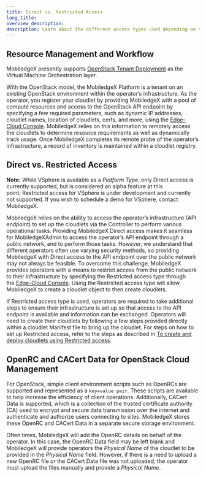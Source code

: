 ```yaml
---
title: Direct vs. Restricted Access
long_title:
overview_description:
description: Learn about the different access types used depending on the IaaS type supported
---
```


## Resource Management and Workflow

MobiledgeX presently supports [OpenStack Tenant Deployment](/operator/supported-iaas-stacks/openstack/openstack-tenant-deployment/index.md) as the Virtual Machine Orchestration layer.

With the OpenStack model, the MobiledgeX Platform is a tenant on an existing OpenStack environment within the operator’s infrastructure. As the operator, you register your cloudlet by providing MobiledgeX with a pool of compute resources and access to the OpenStack API endpoint by specifying a few required parameters, such as dynamic IP addresses, cloudlet names, location of cloudlets, certs, and more, using the [Edge-Cloud Console](https://console.mobiledgex.net/#/). MobiledgeX relies on this information to remotely access the cloudlets to determine resource requirements as well as dynamically track usage. Once MobiledgeX completes its remote probe of the operator’s infrastructure, a record of inventory is maintained within a cloudlet registry.

## Direct vs. Restricted Access

**Note:** While VSphere is available as a *Platform Type*, only Direct access is currently supported, but is considered an alpha feature at this point; Restricted access for VSphere is under development and currently not supported. If you wish to schedule a demo for VSphere, contact MobiledgeX.

MobiledgeX relies on the ability to access the operator’s infrastructure (API endpoint) to set up the cloudlets via the Controller to perform various operational tasks. Providing MobiledgeX Direct access makes it seamless for MobiledgeXAdmin to access the operator’s API endpoint through a public network, and to perform those tasks. However, we understand that different operators often use varying security methods, so providing MobiledgeX with Direct access to the API endpoint over the public network may not always be feasible. To overcome this challenge, MobiledgeX provides operators with a means to restrict access from the public network to their infrastructure by specifying the Restricted access type through the [Edge-Cloud Console](https://console.mobiledgex.net/#/). Using the Restricted access type will allow MobiledgeX to create a cloudlet object to then create cloudlets.

If Restricted access type is used, operators are required to take additional steps to ensure their infrastructure is set up so that access to the API endpoint is available and information can be exchanged. Operators will need to create their cloudlets by following a few steps provided directly within a cloudlet Manifest file to bring up the cloudlet. For steps on how to set up Restricted access, refer to the steps as described in [To create and deploy cloudlets using Restricted access](/operator/edge-cloud-console-guide-for-operators/index.md).

## OpenRC and CACert Data for OpenStack Cloud Management

For OpenStack, simple client environment scripts such as OpenRCs are supported and represented as a `key=value pair`. These scripts are available to help increase the efficiency of client operations. Additionally, CACert Data is supported, which is a collection of the trusted certificate authority (CA) used to encrypt and secure data transmission over the internet and authenticate and authorize users connecting to sites. MobiledgeX stores these OpenRC and CACert Data in a separate secure storage environment.

Often times, MobiledgeX will add the OpenRC details on behalf of the operator. In this case, the OpenRC Data field may be left blank and MobiledgeX will provide operators the *Physical Name* of the cloudlet to be provided in the *Physical Name* field. However, if there is a need to upload a new OpenRC file or the CACert Data file was not uploaded, the operator must upload the files manually and provide a *Physical Name*.

